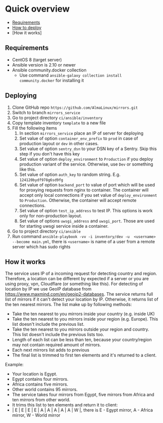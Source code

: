 # Quick overview

* [Requirements](#Requirements)
* [How to deploy](#Deploying)
* [How it works]


## Requirements

* CentOS 8 (target server)
* Ansible version is 2.10 or newer
* Ansible community.docker collection
    * Use command `ansible-galaxy collection install community.docker` for installing it

## Deploying

1. Clone GitHub repo `https://github.com/AlmaLinux/mirrors.git`
2. Switch to branch `mirrors_service`
3. Go to project directory `ci/ansible/inventory`
4. Copy template inventory `template` to a new file
5. Fill the following items
    1. In section `mirrors_service` place an IP of server for deploying
    2. Set value of option `container_env_prefix` to `prod` in case of production layout or `dev` in other cases.
    3. Set value of option `sentry_dsn` to your DSN key of a Sentry. 
       Skip this step if you don't have this key
    4. Set value of option `deploy_environment` to `Production` if you deploy 
       production variant of the service. Otherwise, use `Dev` or something like this.
    5. Set value of option `auth_key` to random string. E.g. `124120bydf978g6sd9fg`
    6. Set value of option `backend_port` to value of port which will be used 
       for proxying requests from nginx to container. The container will 
       accept only local connections if you set value of `deploy_environment` to `Production`. 
       Otherwise, the container will accept remote connections. 
    7. Set value of option `test_ip_address` to test IP. This options is work only for non-production layout.
    8. Set value of options `uwsgi_address` and `uwsgi_port`. Those are used for starting uwsgi service inside a container.
6. Go to project directory `ci/ansible`
6. Run command `ansible-playbook -vv -i inventory/dev -u 
   <username> --become main.yml`, there is `<username>` is name of a user from a remote server which has sudo rights

## How it works
The service uses IP of a incoming request for detecting country and region. Therefore, a location can be different by expected if a server or you are using proxy, vpn, Cloudflare (or something like this).
For detecting of location by IP we use GeoIP database from https://www.maxmind.com/en/geoip2-databases.
The service returns full list of mirrors if it can't detect your location by IP.
Otherwise, it returns list of the ten nearest mirrors. The list make up by following methods:
- Take the ten nearest to you mirrors inside your country (e.g. inside UK)
- Take the ten nearest to you mirrors inside your region (e.g. Europe). This list doesn't include the previous list.
- Take the ten nearest to you mirrors outside your region and country. This list doesn't include the previous lists too.
- Length of each list can be less than ten, because your country/region may not contain required amount of mirrors.
- Each next mirrors list adds to previous
- The final list is trimmed to first ten elements and it's returned to a client.
  
Example:
- Your location is Egypt.
- Egypt contains four mirrors.
- Africa contains five mirrors.
- Other world contains 95 mirrors.
- The service takes four mirrors from Egypt, five mirrors from Africa and ten mirrors from other world.
- It trims this list to ten elements and return it to client:
- | E | E | E | E | A | A | A | A | A | W |, there is E - Egypt mirror, A - Africa mirror, W - World mirror